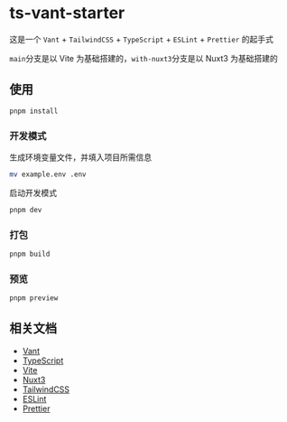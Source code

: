 # ts-vant-starter

这是一个 `Vant` + `TailwindCSS` + `TypeScript` + `ESLint` + `Prettier` 的起手式

`main`分支是以 Vite 为基础搭建的，`with-nuxt3`分支是以 Nuxt3 为基础搭建的

## 使用

```sh
pnpm install
```

### 开发模式

生成环境变量文件，并填入项目所需信息

```sh
mv example.env .env
```

启动开发模式

```sh
pnpm dev
```

### 打包

```sh
pnpm build
```

### 预览

```sh
pnpm preview
```

## 相关文档

- [Vant](https://vant-ui.github.io/vant/#/zh-CN)
- [TypeScript](https://www.tslang.cn/)
- [Vite](https://cn.vitejs.dev/)
- [Nuxt3](https://nuxt.com.cn/)
- [TailwindCSS](https://tailwind.nodejs.cn/)
- [ESLint](https://eslint.nodejs.cn/)
- [Prettier](https://prettier.nodejs.cn/)
